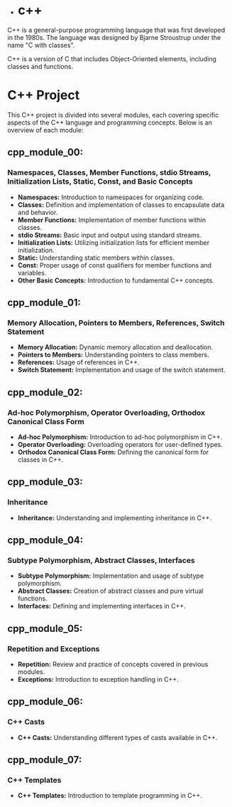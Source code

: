 - # c++

C++ is a general-purpose programming language that was first developed in the 1980s. The language was designed by Bjarne Stroustrup under the name "C with classes".

C++ is a version of C that includes Object-Oriented elements, including classes and functions.

# C++ Project

This C++ project is divided into several modules, each covering specific aspects of the C++ language and programming concepts. Below is an overview of each module:

## cpp_module_00:

### Namespaces, Classes, Member Functions, stdio Streams, Initialization Lists, Static, Const, and Basic Concepts

- **Namespaces:** Introduction to namespaces for organizing code.
- **Classes:** Definition and implementation of classes to encapsulate data and behavior.
- **Member Functions:** Implementation of member functions within classes.
- **stdio Streams:** Basic input and output using standard streams.
- **Initialization Lists:** Utilizing initialization lists for efficient member initialization.
- **Static:** Understanding static members within classes.
- **Const:** Proper usage of const qualifiers for member functions and variables.
- **Other Basic Concepts:** Introduction to fundamental C++ concepts.

## cpp_module_01:

### Memory Allocation, Pointers to Members, References, Switch Statement

- **Memory Allocation:** Dynamic memory allocation and deallocation.
- **Pointers to Members:** Understanding pointers to class members.
- **References:** Usage of references in C++.
- **Switch Statement:** Implementation and usage of the switch statement.

## cpp_module_02:

### Ad-hoc Polymorphism, Operator Overloading, Orthodox Canonical Class Form

- **Ad-hoc Polymorphism:** Introduction to ad-hoc polymorphism in C++.
- **Operator Overloading:** Overloading operators for user-defined types.
- **Orthodox Canonical Class Form:** Defining the canonical form for classes in C++.

## cpp_module_03:

### Inheritance

- **Inheritance:** Understanding and implementing inheritance in C++.

## cpp_module_04:

### Subtype Polymorphism, Abstract Classes, Interfaces

- **Subtype Polymorphism:** Implementation and usage of subtype polymorphism.
- **Abstract Classes:** Creation of abstract classes and pure virtual functions.
- **Interfaces:** Defining and implementing interfaces in C++.

## cpp_module_05:

### Repetition and Exceptions

- **Repetition:** Review and practice of concepts covered in previous modules.
- **Exceptions:** Introduction to exception handling in C++.

## cpp_module_06:

### C++ Casts

- **C++ Casts:** Understanding different types of casts available in C++.

## cpp_module_07:

### C++ Templates

- **C++ Templates:** Introduction to template programming in C++.


